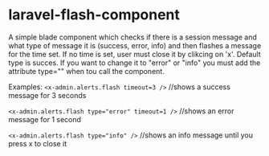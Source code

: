 # laravel-flash-component
A simple blade component which checks if there is a session message and what type of message it is (success, error, info) and then flashes a message for the time set. If no time is set, user must close it by clikcing on 'x'.
Default type is succes. If you want to change it to "error" or "info" you must add the attribute type="" when tou call the component. 

Examples: 
``<x-admin.alerts.flash timeout=3 />`` //shows a success message for 3 seconds

``<x-admin.alerts.flash type="error" timeout=1 />`` //shows an error message for 1 second

``<x-admin.alerts.flash type="info" />`` //shows an info message until you press x to close it

